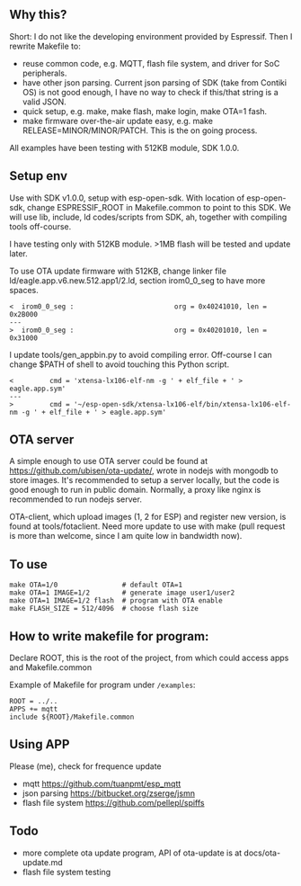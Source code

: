 ## Why this?
Short: I do not like the developing environment provided by Espressif. Then I rewrite Makefile to:
- reuse common code, e.g. MQTT, flash file system, and driver for SoC peripherals.
- have other json parsing. Current json parsing of SDK (take from Contiki OS) is not good enough, I have no way to check if this/that string is a valid JSON.
- quick setup, e.g. make, make flash, make login, make OTA=1 fash.
- make firmware over-the-air update easy, e.g. make RELEASE=MINOR/MINOR/PATCH. This is the on going process.

All examples have been testing with 512KB module, SDK 1.0.0.

## Setup env

Use with SDK v1.0.0, setup with esp-open-sdk. With location of esp-open-sdk, change ESPRESSIF_ROOT in Makefile.common to point to this SDK. We will use lib, include, ld codes/scripts from SDK, ah, together with compiling tools off-course.

I have testing only with 512KB module. >1MB flash will be tested and update later.

To use OTA update firmware with 512KB, change linker file ld/eagle.app.v6.new.512.app1/2.ld, section irom0_0_seg to have more spaces.

```
<  irom0_0_seg :                         org = 0x40241010, len = 0x2B000
---
>  irom0_0_seg :                         org = 0x40201010, len = 0x31000
```

I update tools/gen_appbin.py to avoid compiling error. Off-course I can change $PATH of shell to avoid touching this Python script.
```
<         cmd = 'xtensa-lx106-elf-nm -g ' + elf_file + ' > eagle.app.sym'
---
>         cmd = '~/esp-open-sdk/xtensa-lx106-elf/bin/xtensa-lx106-elf-nm -g ' + elf_file + ' > eagle.app.sym'
```

## OTA server
A simple enough to use OTA server could be found at https://github.com/ubisen/ota-update/, wrote in nodejs with mongodb to store images. It's recommended to setup a server locally, but the code is good enough to run in public domain.
Normally, a proxy like nginx is recommended to run nodejs server.

OTA-client, which upload images (1, 2 for ESP) and register new version, is found at tools/fotaclient. Need more update to use with make (pull request is more than welcome, since I am quite low in bandwidth now).

## To use

```
make OTA=1/0                # default OTA=1
make OTA=1 IMAGE=1/2        # generate image user1/user2
make OTA=1 IMAGE=1/2 flash  # program with OTA enable
make FLASH_SIZE = 512/4096  # choose flash size
```

## How to write makefile for program:

Declare ROOT, this is the root of the project, from which could access apps and Makefile.common

Example of Makefile for program under ```/examples```:
```
ROOT = ../..
APPS += mqtt
include ${ROOT}/Makefile.common
```

## Using APP
Please (me), check for frequence update

+ mqtt https://github.com/tuanpmt/esp_mqtt
+ json parsing https://bitbucket.org/zserge/jsmn
+ flash file system https://github.com/pellepl/spiffs

## Todo
+ more complete ota update program, API of ota-update is at docs/ota-update.md
+ flash file system testing
